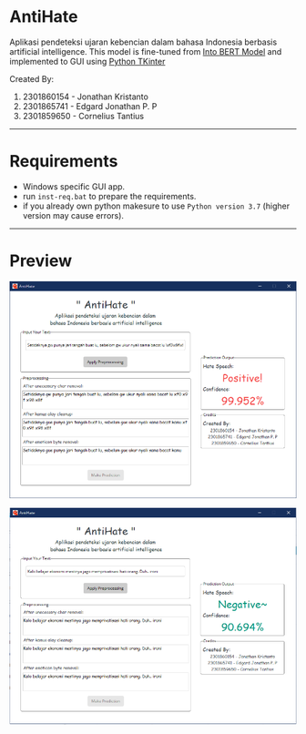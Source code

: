 # AntiHate
Aplikasi pendeteksi ujaran kebencian dalam bahasa Indonesia berbasis artificial intelligence.
This model is fine-tuned from [Into BERT Model](https://github.com/indobenchmark/indonlu) and implemented to GUI using [Python TKinter](https://docs.python.org/3/library/tkinter.html)

Created By:
1. 2301860154 - Jonathan Kristanto
2. 2301865741 - Edgard Jonathan P. P
3. 2301859650 - Cornelius Tantius
---

# Requirements
* Windows specific GUI app.
* run `inst-req.bat` to prepare the requirements.
* if you already own python makesure to use `Python version 3.7` (higher version may cause errors).
---

# Preview
![Preview-1](https://github.com/CorneliusTantius/AntiHate/blob/main/bin/assets/preview1.PNG?raw=true)

![Preview-2](https://github.com/CorneliusTantius/AntiHate/blob/main/bin/assets/preview2.PNG?raw=true)
